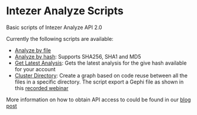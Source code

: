 # Intezer Analyze Scripts
Basic scripts of Intezer Analyze API 2.0

Currently the following scripts are available:

- [Analyze by file](analyze_by_file.py)
- [Analyze by hash](analyze_by_hash.py): Supports SHA256, SHA1 and MD5
- [Get Latest Analysis](get_latest_analysis.py): Gets the latest analysis for the give hash available for your account
- [Cluster Directory](cluster_directory.py): Create a graph based on code reuse between all the files in a specific directory. The script export a Gephi file as shown in this [recorded webinar](https://www.intezer.com/resource/webinar-make-your-own-code-connections-cluster/) 


More information on how to obtain API access to could be found in our [blog post](https://www.intezer.com/blog-api-intezer-analyze-community/)
